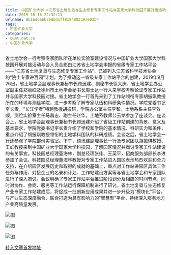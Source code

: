 ```yaml
---
title: 中国矿业大学->江苏省土地复垦与生态修复专家工作站与国家大学科技园开展对接活动 | cumt.net.cn
date: 2019-10-16 22:32:13
urlname: 8b1bd0abb79dbd1ff8194803397e03b4
tags: 
- 中国矿业大学
categories:
- cumt.net.cn
- 中国矿业大学
---
```

省土地学会一行考察专家团队所在单位实验室建设情况与中国矿业大学国家大学科技园开展对接活动与会人员合影由江苏省土地学会申报的省级专家工作站平台——“江苏省土地复垦与生态修复专家工作站”，已被列入江苏省科学技术协会的“院士专家进百园”计划。为了推动这一省级专家工作站平台的创建，2019年9月26日，省土地学会副理事长兼秘书长顾迅建、副秘书长徐大庆、省土地学会办公室副主任郑丽红及徐州市土地学会秘书长周士达一行人来学校考察论证专家工作站并与国家大学科技园对接。省土地学会一行首先来到了工作站领衔专家胡振琪教授所在的环境与测绘学院，进一步考察了解专家队伍和科研条件情况。学院党委书记李长贵，“长江学者”特聘教授胡振琪，学院办公室主任李智，土地系系主任李效顺，测绘实验室主任马昌忠、副主任赵华，土地系教师公云龙参加了座谈会。座谈会上，省土地学会副理事长兼秘书长顾迅建介绍了省级工作站创建的背景、意义及基本要求，学院党委书记李长贵介绍了学校和学院的基本情况、科研实力和条件，重点介绍了胡振琪教授领衔的土地学科团队的科研成绩。会谈之后，省土地学会一行还参观了学院部份实验室。下午，顾讯建副理事长一行及专家团队胡振琪教授、王虹教授来到中国矿业大学国家大学科技园，了解园区情况并商讨专家工作站建设的有关事宜。科技园总经理董海林，副总经理张伟、王英平，招商服务部部长李进参加了会议。科技园总经理董海林教授对专家工作站进入园区表示热烈欢迎和全力支持，在介绍园区发展历史和取得的成就的基础上，重点对工作站进园区具体工作任务与作用、对接企业的名录和计划、工作站建设方案等与省土地学会和专家团队进行了深入商讨。会议明确了专家工作站平台推进阶段划分及相应的时间节点，同时对协作、会商、服务等工作站运行保障机制进行了研讨。省土地复垦与生态修复产业专家工作站建成后，将促成一批创新应用成果并进一步升级为“模块化”平台，与产业生态深度融合，联合打造为具有影响力的“智慧型”平台，持续深入服务地方产业高质量发展。

![图](http://xwzx.cumt.edu.cn/_upload/article/images/1e/79/786fae3e46cfbfaea8f8d568e097/3ede8de4-1a83-498c-822a-7695b60b9206.png)

![图](http://xwzx.cumt.edu.cn/_upload/article/images/1e/79/786fae3e46cfbfaea8f8d568e097/846c1843-4032-479b-96ac-86a435cb15dd.png)

![图](http://xwzx.cumt.edu.cn/_upload/article/images/1e/79/786fae3e46cfbfaea8f8d568e097/c6943cc1-c031-4cec-af43-a4007f168d9b.png)

[转入文章首发地址](http://xwzx.cumt.edu.cn/4a/0e/c523a543246/page.htm)